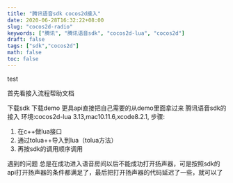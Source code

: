 ```yaml
---
title: "腾讯语音sdk cocos2d接入"
date: 2020-06-28T16:32:22+08:00
slug: "cocos2d-radio"
keywords: ["腾讯", "腾讯语音sdk", "cocos2d-lua", "cocos2d"]
draft: false
tags: ["sdk","cocos2d"]
math: false
toc: false
---
```


test

首先看接入流程帮助文档

下载sdk 下载demo 更具api直接把自己需要的从demo里面拿过来
腾讯语音sdk的接入
环境:cocos2d-lua 3.13,mac10.11.6,xcode8.2.1,
步骤:
1. 在c++做lua接口
2. 通过tolua++导入到lua（tolua方法）
3. 再按sdk的调用顺序调用

遇到的问题
总是在成功进入语音房间以后不能成功打开扬声器，可是按照sdk的 api打开扬声器的条件都满足了，最后把打开扬声器的代码延迟了一些，就可以了
